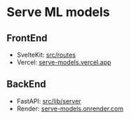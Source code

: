 # Serve ML models

## FrontEnd

- SvelteKit: [src/routes](/src/routes/)
- Vercel: [serve-models.vercel.app](https://serve-models.vercel.app/)

## BackEnd

- FastAPI: [src/lib/server](/src/lib/server/)
- Render: [serve-models.onrender.com](https://serve-models.onrender.com/)
